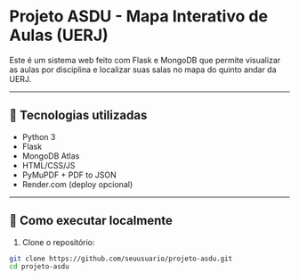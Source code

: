 # Projeto ASDU - Mapa Interativo de Aulas (UERJ)

Este é um sistema web feito com Flask e MongoDB que permite visualizar as aulas por disciplina e localizar suas salas no mapa do quinto andar da UERJ.

---

## 🔧 Tecnologias utilizadas

- Python 3
- Flask
- MongoDB Atlas
- HTML/CSS/JS
- PyMuPDF + PDF to JSON
- Render.com (deploy opcional)

---

## 🚀 Como executar localmente

1. Clone o repositório:

```bash
git clone https://github.com/seuusuario/projeto-asdu.git
cd projeto-asdu
